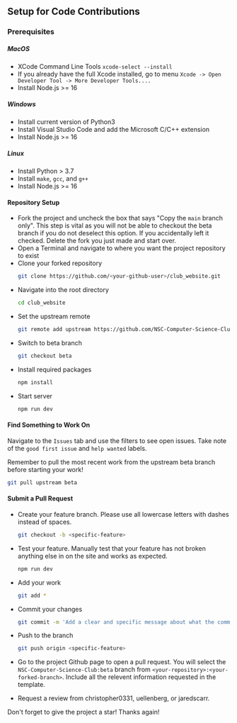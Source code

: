 ## Setup for Code Contributions

### Prerequisites

##### MacOS
- XCode Command Line Tools `xcode-select --install`
- If you already have the full Xcode installed, go to menu `Xcode -> Open Developer Tool -> More Developer Tools....`
- Install Node.js >= 16

##### Windows
- Install current version of Python3
- Install Visual Studio Code and add the Microsoft C/C++ extension
- Install Node.js >= 16

##### Linux

- Install Python > 3.7
- Install `make`, `gcc`, and `g++`
- Install Node.js >= 16

#### Repository Setup
- Fork the project and uncheck the box that says "Copy the `main` branch only". This step is vital as you will not be able to checkout the beta branch if you do not deselect this option. If you accidentally left it checked. Delete the fork you just made and start over.
- Open a Terminal and navigate to where you want the project repository to exist
- Clone your forked repository
    ```sh
    git clone https://github.com/<your-github-user>/club_website.git
    ```
- Navigate into the root directory
    ```sh
    cd club_website
    ```
- Set the upstream remote
    ```sh
    git remote add upstream https://github.com/NSC-Computer-Science-Club/club_website.git
    ```
- Switch to beta branch
    ```sh
    git checkout beta
    ```
- Install required packages
    ```sh
    npm install 
    ```
- Start server
    ```sh
    npm run dev
    ```


#### Find Something to Work On
Navigate to the `Issues` tab and use the filters to see open issues. Take note of the `good first issue` and `help wanted` labels.

Remember to pull the most recent work from the upstream beta branch before starting your work!

```sh
git pull upstream beta
```

#### Submit a Pull Request

- Create your feature branch. Please use all lowercase letters with dashes instead of spaces.
    ```sh
    git checkout -b <specific-feature>
    ```
- Test your feature. Manually test that your feature has not broken anything else in on the site and works as expected.
    ```sh
    npm run dev
    ```
- Add your work
    ```sh
    git add *
    ```
- Commit your changes
    ```sh
    git commit -m 'Add a clear and specific message about what the commit contains.'
    ```
- Push to the branch 
    ```sh
    git push origin <specific-feature>
    ```


- Go to the project Github page to open a pull request. You will select the `NSC-Computer-Science-Club:beta` branch from `<your-repository>:<your-forked-branch>`. Include all the relevent information requested in the template.

- Request a review from christopher0331, uellenberg, or jaredscarr.

Don't forget to give the project a star! Thanks again!